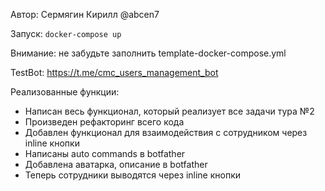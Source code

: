 Автор: Сермягин Кирилл @abcen7

Запуск: `docker-compose up`

Внимание: не забудьте заполнить template-docker-compose.yml

TestBot: https://t.me/cmc_users_management_bot

Реализованные функции:
- Написан весь функционал, который реализует все задачи тура №2
- Произведен рефакторинг всего кода
- Добавлен функционал для взаимодействия с сотрудником через inline кнопки
- Написаны auto commands в botfather
- Добавлена аватарка, описание в botfather
- Теперь сотрудники выводятся через inline кнопки